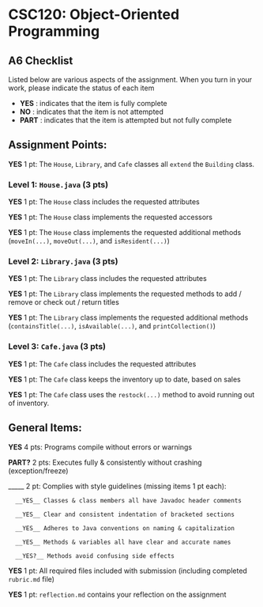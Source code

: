 # CSC120: Object-Oriented Programming
## A6 Checklist

Listed below are various aspects of the assignment.  When you turn in your work, please indicate the status of each item

- **YES** : indicates that the item is fully complete
- **NO** : indicates that the item is not attempted
- **PART** : indicates that the item is attempted but not fully complete


## Assignment Points:

__YES__ 1 pt: The `House`, `Library`, and `Cafe` classes all `extend` the `Building` class.

### Level 1: `House.java` (3 pts)

__YES__ 1 pt: The `House` class includes the requested attributes

__YES__ 1 pt: The `House` class implements the requested accessors

__YES__ 1 pt: The `House` class implements the requested additional methods (`moveIn(...)`, `moveOut(...)`, and `isResident(...)`)

### Level 2: `Library.java` (3 pts)

__YES__ 1 pt: The `Library` class includes the requested attributes

__YES__ 1 pt: The `Library` class implements the requested methods to add / remove or check out / return titles

__YES__ 1 pt: The `Library` class implements the requested additional methods (`containsTitle(...)`, `isAvailable(...)`, and `printCollection()`)

### Level 3: `Cafe.java` (3 pts)

__YES__ 1 pt: The `Cafe` class includes the requested attributes

__YES__ 1 pt: The `Cafe` class keeps the inventory up to date, based on sales

__YES__ 1 pt: The `Cafe` class uses the `restock(...)` method to avoid running out of inventory.



## General Items:

__YES__ 4 pts: Programs compile without errors or warnings

__PART?__ 2 pts: Executes fully & consistently without crashing (exception/freeze)

_____ 2 pt: Complies with style guidelines (missing items 1 pt each):

      __YES__ Classes & class members all have Javadoc header comments

      __YES__ Clear and consistent indentation of bracketed sections

      __YES__ Adheres to Java conventions on naming & capitalization

      __YES__ Methods & variables all have clear and accurate names

      __YES?__ Methods avoid confusing side effects

__YES__ 1 pt: All required files included with submission (including completed `rubric.md` file)

__YES__ 1 pt: `reflection.md` contains your reflection on the assignment
